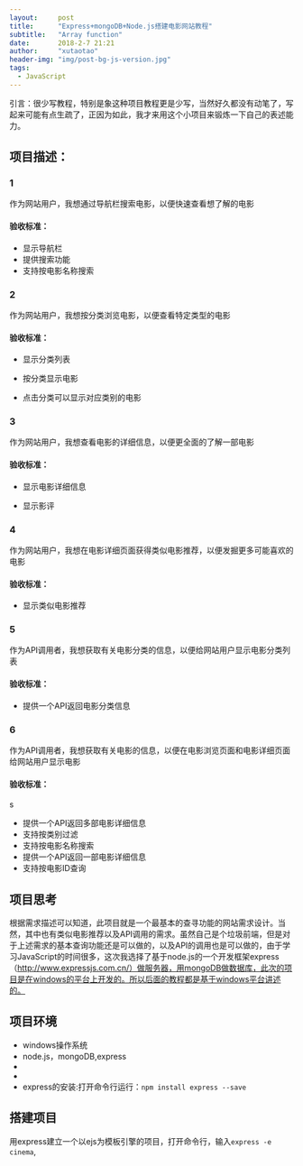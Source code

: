 ```yaml
---
layout: 	post
title: 		"Express+mongoDB+Node.js搭建电影网站教程"
subtitle:   "Array function"
date: 		2018-2-7 21:21
author: 	"xutaotao"
header-img: "img/post-bg-js-version.jpg"
tags:
  - JavaScript
---
```


引言：很少写教程，特别是象这种项目教程更是少写，当然好久都没有动笔了，写起来可能有点生疏了，正因为如此，我才来用这个小项目来锻炼一下自己的表述能力。

## 项目描述：

### 1

作为网站用户，我想通过导航栏搜索电影，以便快速查看想了解的电影

#### 验收标准：

- 显示导航栏
- 提供搜索功能
- 支持按电影名称搜索

### 2

作为网站用户，我想按分类浏览电影，以便查看特定类型的电影

#### 验收标准：

- 显示分类列表

- 按分类显示电影

- 点击分类可以显示对应类别的电影

### 3

作为网站用户，我想查看电影的详细信息，以便更全面的了解一部电影

#### 验收标准：

- 显示电影详细信息

- 显示影评

### 4

作为网站用户，我想在电影详细页面获得类似电影推荐，以便发掘更多可能喜欢的电影

#### 验收标准：

- 显示类似电影推荐

### 5

作为API调用者，我想获取有关电影分类的信息，以便给网站用户显示电影分类列表

#### 验收标准：

- 提供一个API返回电影分类信息

### 6

作为API调用者，我想获取有关电影的信息，以便在电影浏览页面和电影详细页面给网站用户显示电影

#### 验收标准：
s
- 提供一个API返回多部电影详细信息
- 支持按类别过滤
- 支持按电影名称搜索
- 提供一个API返回一部电影详细信息
- 支持按电影ID查询

## 项目思考
根据需求描述可以知道，此项目就是一个最基本的查寻功能的网站需求设计。当然，其中也有类似电影推荐以及API调用的需求。虽然自己是个垃圾前端，但是对于上述需求的基本查询功能还是可以做的，以及API的调用也是可以做的，由于学习JavaScript的时间很多，这次我选择了基于node.js的一个开发框架express（http://www.expressjs.com.cn/）做服务器，用mongoDB做数据库，此次的项目是在windows的平台上开发的。所以后面的教程都是基于windows平台讲述的。

## 项目环境
- windows操作系统
- node.js，mongoDB,express
- [node.js的安装]:（http://www.runoob.com/nodejs/nodejs-install-setup.html）
- [mogoDB的安装]:（https://www.jianshu.com/p/591b8d63e816）
- express的安装:打开命令行运行：`npm install express --save`

## 搭建项目
用express建立一个以ejs为模板引擎的项目，打开命令行，输入`express -e cinema`,


